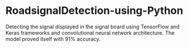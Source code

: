 # RoadsignalDetection-using-Python

Detecting the signal displayed in the signal board using TensorFlow and Keras frameworks and convolutional neural network architecture. The model proved itself with 91% accuracy.
